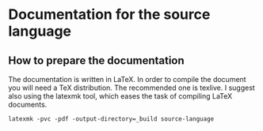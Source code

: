 # Documentation for the source language

## How to prepare the documentation

The documentation is written in LaTeX. In order to compile the document you will need a TeX distribution. The recommended one is texlive. I suggest also using the latexmk tool, which eases the task of compiling LaTeX documents.

```
latexmk -pvc -pdf -output-directory=_build source-language
```

